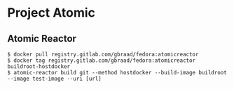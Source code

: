 Project Atomic
==============


Atomic Reactor
--------------

```
$ docker pull registry.gitlab.com/gbraad/fedora:atomicreactor
$ docker tag registry.gitlab.com/gbraad/fedora:atomicreactor buildroot-hostdocker
$ atomic-reactor build git --method hostdocker --build-image buildroot --image test-image --uri [url]
```
